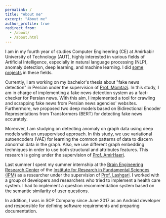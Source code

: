 ```yaml
---
permalink: /
title: "About me"
excerpt: "About me"
author_profile: true
redirect_from: 
  - /about/
  - /about.html
---
```



I am in my fourth year of studies Computer Engineering (CE) at Amirkabir University of Technology (AUT), highly interested in various fields of Artificial Intelligence, especially in natural language processing (NLP), anomaly detection, deep learning, and machine learning. I did [some projects](https://github.com/mhmdsmdi) in these fields.

Currently, I am working on my bachelor's thesis about "fake news detection" in Persian under the supervision of [Prof. Momtazi](https://aut.ac.ir/cv/2345/Saeede%20Momtazi).
In this study, I am in charge of implementing a fake news detection system as a fact-checker for Persian news. With this aim, I implemented a tool for crawling and scrapping fake news from Persian news agencies' websites. Furthermore, we proposed two deep models based on Bidirectional Encoder Representations from Transformers (BERT) for detecting fake news accurately.

Moreover, I am studying on detecting anomaly on graph data using deep models with an unsupervised approach. In this study, we use variational autoencoders (VAE) for learning the common patterns of data to discern abnormal data in the graph. Also, we use different graph embedding techniques in order to use both structural and attributes features. This research is going under the supervision of [Prof. AmirHaeri](https://ceit.aut.ac.ir/~haeri/).

Last summer I spent my summer internship at the [Brain Engineering Research Center](http://braineng.scs.ipm.ac.ir/) of the [Institute for Research in Fundamental Sciences (IPM)](http://www.ipm.ac.ir/about.jsp) as a researcher under the supervision of [Prof. Lashgari](http://www.ipm.ac.ir/personalinfo.jsp?PeopleCode=IP0400047). I worked with a group of developers and researchers who tried to implement a health care system. I had to implement a question recommendation system based on the semantic similarity of user questions.

In addition, I was in SOP Company since June 2017 as an Android developer and responsible for defining software requirements and preparing documentation.
